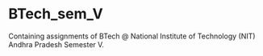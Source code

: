 # BTech_sem_V
Containing assignments of BTech @ National Institute of Technology (NIT) Andhra Pradesh Semester V.
